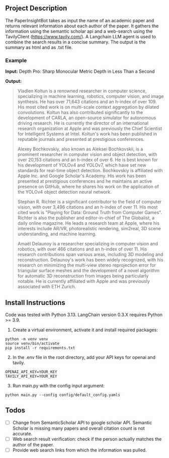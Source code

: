 ## Project Description
The PaperInsightBot takes as input the name of an academic paper and returns relevant information about each author of the paper. 
It gathers the information using the semantic scholar api and a web-search using the TavilyClient (https://www.tavily.com/).
A Langchain LLM agent is used to combine the search results in a concise summary. The output is the summary as html and as .txt file.
### Example
**Input:** Depth Pro: Sharp Monocular Metric Depth in Less Than a Second

**Output:**
> Vladlen Koltun is a renowned researcher in computer science, specializing in machine learning, robotics, computer vision, and image synthesis. He has over 71,643 citations and an h-index of over 109. His most cited work is on multi-scale context aggregation by dilated convolutions. Koltun has also contributed significantly to the development of CARLA, an open-source simulator for autonomous driving research. He is currently the director of an international research organization at Apple and was previously the Chief Scientist for Intelligent Systems at Intel. Koltun's work has been published in reputable journals and presented at prestigious conferences.
> 
> Alexey Bochkovskiy, also known as Aleksei Bochkovskii, is a prominent researcher in computer vision and object detection, with over 20,153 citations and an h-index of over 6. He is best known for his development of YOLOv4 and YOLOv7, which have set new standards for real-time object detection. Bochkovskiy is affiliated with Apple Inc. and Google Scholar's Academy. His work has been presented at prestigious conferences and he maintains an active presence on GitHub, where he shares his work on the application of the YOLOv4 object detection neural network.
> 
> Stephan R. Richter is a significant contributor to the field of computer vision, with over 3,496 citations and an h-index of over 11. His most cited work is "Playing for Data: Ground Truth from Computer Games". Richter is also the publisher and editor-in-chief of The Globalist, a daily online magazine. He leads a research team at Apple, where his interests include AR/VR, photorealistic rendering, sim2real, 3D scene understanding, and machine learning.
> 
> Amaël Delaunoy is a researcher specializing in computer vision and robotics, with over 466 citations and an h-index of over 11. His research contributions span various areas, including 3D modeling and reconstruction. Delaunoy's work has been widely recognized, with his research on minimizing the multi-view stereo reprojection error for triangular surface meshes and the development of a novel algorithm for automatic 3D reconstruction from images being particularly notable. He is currently affiliated with Apple and was previously associated with ETH Zurich.


## Install Instructions
Code was tested with Python 3.13. LangChain version 0.3.X requires Python >= 3.9.
1. Create a virtual environment, activate it and install required packages:
```
python -m venv venv
source venv/bin/activate
pip install -r requirements.txt
```
2. In the .env file in the root directory, add your API keys for openai and tavily.
```
OPENAI_API_KEY=YOUR_KEY
TAVILY_API_KEY=YOUR_KEY
```
3. Run main.py with the config input argument:
```
python main.py --config config/default_config.yamls
```

## Todos
- [ ] Change from SemanticScholar API to google scholar API. Semantic Scholar is missing many papers and overall citation count is not accurate.
- [ ] Web search result verification: check if the person actually matches the author of the paper.
- [ ] Provide web search links from which the information was pulled.
